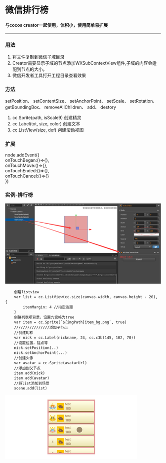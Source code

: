 # 微信排行榜
#### 与cocos creator一起使用，体积小，使用简单易扩展
---
### 用法  
1. 将文件复制到微信子域目录  
2. Creator需要显示子域的节点添加WXSubContextView组件,子域的内容会适配到节点的大小。      
3. 微信开发者工具打开工程目录查看效果

### 方法
 setPosition、  setContentSize、 setAnchorPoint、 setScale、 setRotation、 getBoundingBox、 removeAllChildren、 add、 destory  
 1. cc.Sprite(path, isScale9) 创建精灵   
 2. cc.Label(txt, size, color) 创建文本  
 3. cc.ListView(size, def) 创建滚动视图  
### 扩展
node.addEvent({  
  onTouchBegan:()=>{},  
  onTouchMove:()=>{},  
  onTouchEnded:()=>{},  
  onTouchCancel:()=>{}  
})

### 实例-排行榜
![rank](https://raw.githubusercontent.com/zx6733090/wxSubContext/master/demo/creator.png)   

        创建listview
        var list = cc.ListView(cc.size(canvas.width, canvas.height - 20), {
            itemMargin: 4 //指定边距
        }
        创建列表项背景，设置九宫格为true
        var item = cc.Sprite(`${imgPath}item_bg.png`, true)
        ////////////////添加子节点
        //创建昵称
        var nick = cc.Label(nickname, 24, cc.c3b(145, 102, 70))
        //设置位置，锚点等
        nick.setPosition(..)
        nick.setAnchorPoint(...)
        //创建头像
        var avatar = cc.Sprite(avatarUrl)
        //添加到父节点
        item.add(nick)
        item.add(avatar)
        //将list添加到场景
        scene.add(list)  
 ![rank](https://raw.githubusercontent.com/zx6733090/wxSubContext/master/demo/rank.gif "排行榜")
        

